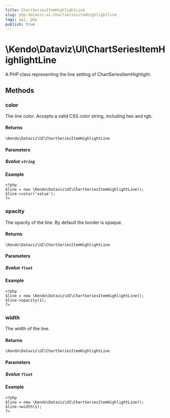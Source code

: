 ```yaml
---
title: ChartSeriesItemHighlightLine
slug: php-dataviz-ui-chartseriesitemhighlightline
tags: api, php
publish: true
---
```


# \Kendo\Dataviz\UI\ChartSeriesItemHighlightLine

A PHP class representing the line setting of ChartSeriesItemHighlight.


## Methods

### color
The line color. Accepts a valid CSS color string, including hex and rgb.

#### Returns
`\Kendo\Dataviz\UI\ChartSeriesItemHighlightLine`

#### Parameters

##### $value `string`



#### Example 
    <?php
    $line = new \Kendo\Dataviz\UI\ChartSeriesItemHighlightLine();
    $line->color('value');
    ?>

### opacity
The opacity of the line. By default the border is opaque.

#### Returns
`\Kendo\Dataviz\UI\ChartSeriesItemHighlightLine`

#### Parameters

##### $value `float`



#### Example 
    <?php
    $line = new \Kendo\Dataviz\UI\ChartSeriesItemHighlightLine();
    $line->opacity(1);
    ?>

### width
The width of the line.

#### Returns
`\Kendo\Dataviz\UI\ChartSeriesItemHighlightLine`

#### Parameters

##### $value `float`



#### Example 
    <?php
    $line = new \Kendo\Dataviz\UI\ChartSeriesItemHighlightLine();
    $line->width(1);
    ?>

 

